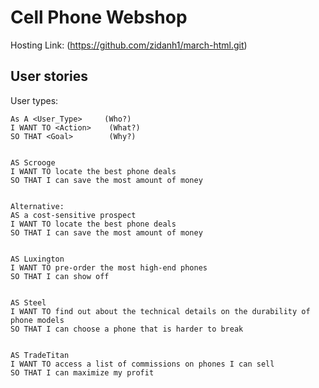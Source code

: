 # Cell Phone Webshop

Hosting Link: (https://github.com/zidanh1/march-html.git)
## User stories

User types:

```
As A <User_Type>     (Who?)
I WANT TO <Action>    (What?)
SO THAT <Goal>        (Why?)


AS Scrooge
I WANT TO locate the best phone deals
SO THAT I can save the most amount of money


Alternative:
AS a cost-sensitive prospect
I WANT TO locate the best phone deals
SO THAT I can save the most amount of money


AS Luxington
I WANT TO pre-order the most high-end phones
SO THAT I can show off


AS Steel
I WANT TO find out about the technical details on the durability of phone models
SO THAT I can choose a phone that is harder to break


AS TradeTitan
I WANT TO access a list of commissions on phones I can sell
SO THAT I can maximize my profit
```


